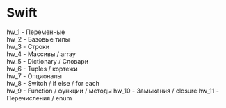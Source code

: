 # Swift

hw_1 - Переменные  
hw_2 - Базовые типы  
hw_3 - Строки  
hw_4 - Массивы / array  
hw_5 - Dictionary / Словари  
hw_6 - Tuples / кортежи  
hw_7 - Опционалы  
hw_8 - Switch / if else / for each   
hw_9 - Function / функции / методы
hw_10 -  Замыкания / closure
hw_11 -  Перечисления / enum
